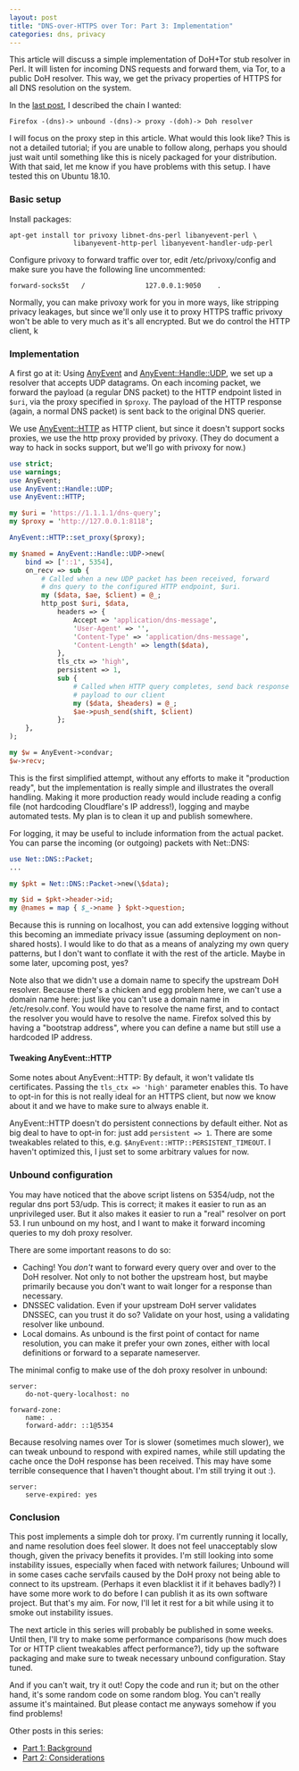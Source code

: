 ```yaml
---
layout: post
title: "DNS-over-HTTPS over Tor: Part 3: Implementation"
categories: dns, privacy
---
```

This article will discuss a simple implementation of DoH+Tor stub
resolver in Perl. It will listen for incoming DNS requests and
forward them, via Tor, to a public DoH resolver. This way, we get
the privacy properties of HTTPS for all DNS resolution on the
system.

In the [last post][self/doh-part-2], I described the chain I
wanted:

```
Firefox -(dns)-> unbound -(dns)-> proxy -(doh)-> Doh resolver
```

I will focus on the proxy step in this article. What would this
look like? This is not a detailed tutorial; if you are unable to
follow along, perhaps you should just wait until something like
this is nicely packaged for your distribution. With that said,
let me know if you have problems with this setup. I have tested
this on Ubuntu 18.10.

### Basic setup

Install packages:

```
apt-get install tor privoxy libnet-dns-perl libanyevent-perl \
                libanyevent-http-perl libanyevent-handler-udp-perl
```

Configure privoxy to forward traffic over tor, edit
/etc/privoxy/config and make sure you have the following line
uncommented:

```
forward-socks5t   /               127.0.0.1:9050    .
```

Normally, you can make privoxy work for you in more ways, like
stripping privacy leakages, but since we'll only use it to proxy
HTTPS traffic privoxy won't be able to very much as it's all
encrypted. But we do control the HTTP client, k

### Implementation

A first go at it: Using [AnyEvent][cpan/AnyEvent] and
[AnyEvent::Handle::UDP][cpan/AnyEvent::Handle::UDP], we set up a
resolver that accepts UDP datagrams. On each incoming packet, we
forward the payload (a regular DNS packet) to the HTTP endpoint
listed in `$uri`, via the proxy specified in `$proxy`.  The
payload of the HTTP response (again, a normal DNS packet) is sent
back to the original DNS querier.

We use [AnyEvent::HTTP][cpan/AnyEvent::HTTP] as HTTP client, but
since it doesn't support socks proxies, we use the http proxy
provided by privoxy.  (They do document a way to hack in socks
support, but we'll go with privoxy for now.)

```perl
use strict;
use warnings;
use AnyEvent;
use AnyEvent::Handle::UDP;
use AnyEvent::HTTP;

my $uri = 'https://1.1.1.1/dns-query';
my $proxy = 'http://127.0.0.1:8118';

AnyEvent::HTTP::set_proxy($proxy);

my $named = AnyEvent::Handle::UDP->new(
    bind => ['::1', 5354],
    on_recv => sub {
        # Called when a new UDP packet has been received, forward
        # dns query to the configured HTTP endpoint, $uri.
        my ($data, $ae, $client) = @_;
        http_post $uri, $data,
            headers => {
                Accept => 'application/dns-message',
                'User-Agent' => '',
                'Content-Type' => 'application/dns-message',
                'Content-Length' => length($data),
            },
            tls_ctx => 'high',
            persistent => 1,
            sub {
                # Called when HTTP query completes, send back response
                # payload to our client
                my ($data, $headers) = @_;
                $ae->push_send(shift, $client)
            };
    },
);

my $w = AnyEvent->condvar;
$w->recv;
```

This is the first simplified attempt, without any efforts to make
it "production ready", but the implementation is really simple
and illustrates the overall handling. Making it more production
ready would include reading a config file (not hardcoding
Cloudflare's IP address!), logging and maybe automated tests. My
plan is to clean it up and publish somewhere.

For logging, it may be useful to include information from the
actual packet. You can parse the incoming (or outgoing) packets
with Net::DNS:

```perl
use Net::DNS::Packet;
...

my $pkt = Net::DNS::Packet->new(\$data);

my $id = $pkt->header->id;
my @names = map { $_->name } $pkt->question;
```

Because this is running on localhost, you can add extensive
logging without this becoming an immediate privacy issue
(assuming deployment on non-shared hosts). I would like to do
that as a means of analyzing my own query patterns, but I don't
want to conflate it with the rest of the article.  Maybe in some
later, upcoming post, yes?

Note also that we didn't use a domain name to specify the
upstream DoH resolver. Because there's a chicken and egg problem
here, we can't use a domain name here: just like you can't use a
domain name in /etc/resolv.conf. You would have to resolve the
name first, and to contact the resolver you would have to resolve
the name. Firefox solved this by having a "bootstrap address",
where you can define a name but still use a hardcoded IP address.

#### Tweaking AnyEvent::HTTP

Some notes about AnyEvent::HTTP: By default, it won't validate
tls certificates. Passing the `tls_ctx => 'high'` parameter
enables this. To have to opt-in for this is not really ideal for
an HTTPS client, but now we know about it and we have to make
sure to always enable it.

AnyEvent::HTTP doesn't do persistent connections by default
either. Not as big deal to have to opt-in for: just add
`persistent => 1`. There are some tweakables related to this,
e.g. `$AnyEvent::HTTP::PERSISTENT_TIMEOUT`. I haven't optimized
this, I just set to some arbitrary values for now.

### Unbound configuration

You may have noticed that the above script listens on 5354/udp,
not the regular dns port 53/udp. This is correct; it makes it
easier to run as an unprivileged user. But it also makes it
easier to run a "real" resolver on port 53. I run unbound on my
host, and I want to make it forward incoming queries to my doh
proxy resolver.

There are some important reasons to do so:

* Caching! You *don't* want to forward every query over and over
  to the DoH resolver. Not only to not bother the upstream host,
  but maybe primarily because you don't want to wait longer for a
  response than necessary.
* DNSSEC validation. Even if your upstream DoH server validates
  DNSSEC, can you trust it do so? Validate on your host, using a
  validating resolver like unbound.
* Local domains. As unbound is the first point of contact for
  name resolution, you can make it prefer your own zones, either
  with local definitions or forward to a separate nameserver.

The minimal config to make use of the doh proxy resolver in
unbound:

```
server:
    do-not-query-localhost: no

forward-zone:
    name: .
    forward-addr: ::1@5354
```

Because resolving names over Tor is slower (sometimes much
slower), we can tweak unbound to respond with expired names,
while still updating the cache once the DoH response has been
received. This may have some terrible consequence that I haven't
thought about. I'm still trying it out :).

```
server:
    serve-expired: yes
```

### Conclusion

This post implements a simple doh tor proxy. I'm currently
running it locally, and name resolution does feel slower. It does
not feel unacceptably slow though, given the privacy benefits it
provides. I'm still looking into some instability issues,
especially when faced with network failures; Unbound will in some
cases cache servfails caused by the DoH proxy not being able to
connect to its upstream. (Perhaps it even blacklist it if it
behaves badly?) I have some more work to do before I can publish
it as its own software project. But that's my aim. For now, I'll
let it rest for a bit while using it to smoke out instability
issues.

The next article in this series will probably be published in
some weeks. Until then, I'll try to make some performance
comparisons (how much does Tor or HTTP client tweakables affect
performance?), tidy up the software packaging and make sure to
tweak necessary unbound configuration. Stay tuned.

And if you can't wait, try it out! Copy the code and run it; but
on the other hand, it's some random code on some random blog.
You can't really assume it's maintained. But please contact me
anyways somehow if you find problems!

Other posts in this series:

* [Part 1: Background][self/doh-part-1]
* [Part 2: Considerations][self/doh-part-2]

[self/doh-part-1]: https://blog.3.14159.se/posts/2019/10/15/dns-over-https-over-tor-part1
[self/doh-part-2]: https://blog.3.14159.se/posts/2019/10/15/dns-over-https-over-tor-part2
[cpan/AnyEvent]: https://metacpan.org/pod/AnyEvent
[cpan/AnyEvent::Handle::UDP]: https://metacpan.org/pod/AnyEvent::Handle::UDP
[cpan/AnyEvent::HTTP]: https://metacpan.org/pod/AnyEvent::HTTP

